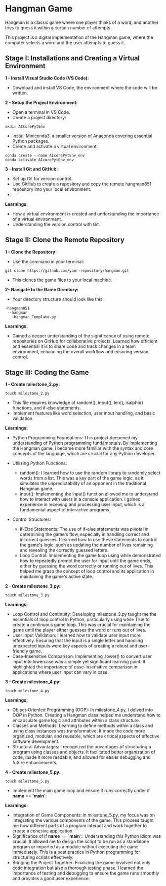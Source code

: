 # **Hangman Game**

Hangman is a classic game where one player thinks of a word, and another tries to guess it within a certain number of attempts. 

This project is a digital implementation of the Hangman game, where the computer selects a word and the user attempts to guess it.

## **Stage I: Installations and Creating a Virtual Environment**

**1 - Install Visual Studio Code (VS Code):**
- Download and install VS Code, the environment where the code will be written.

**2 - Setup the Project Environment:**
- Open a terminal in VS Code.
- Create a project directory:
```
mkdir AICorePytEnv
```
- Install Miniconda3, a smaller version of Anaconda covering essential Python packages.
- Create and activate a virtual environment:
```
conda create --name AIcorePytEnv_env
conda activate AIcorePytEnv_env 
```

**3 - Install Git and GitHub:**
- Set up Git for version control.
- Use GitHub to create a repository and copy the remote hangman851 repository into your local environment.
- 
**Learnings:** 
- How a virtual environment is created and understanding the importance of a virtual environment. 
- Understanding the version control with Git.


## **Stage II: Clone the Remote Repository**

**1 - Clone the Repository:**

- Use the command in your terminal:
```
git clone https://github.com/your-repository/hangman.git
```
- This clones the game files to your local machine.

**2- Navigate to the Game Directory:** 
- Your directory structure should look like this:
```
-hangman851
 --hangman
   -hangman_Template.py
```

**Learnings:**
- Gained a deeper understanding of the significance of using remote repositories on GitHub for collaborative projects. Learned how efficient and essential it is to share code and track changes in a team environment, enhancing the overall workflow and ensuring version control.


## **Stage III: Coding the Game**

**1 - Create milestone_2.py:**
```
touch milestone_2.py
```
- This file requires knowledge of random(), input(), len(), isalpha() functions, and if-else statements.
- Implement features like word selection, user input handling, and basic validation.

**Learnings:**
- Python Programming Foundations: This project deepened my understanding of Python programming fundamentals. By implementing the Hangman game, I became more familiar with the syntax and core concepts of the language, which are crucial for any Python developer.

- Utilizing Python Functions:
  - random(): I learned how to use the random library to randomly select words from a list. This was a key part of the game logic, as it simulates the unpredictability of an opponent in the traditional Hangman game.
  - input(): Implementing the input() function allowed me to understand how to interact with users in a console application. I gained experience in receiving and processing user input, which is a fundamental aspect of interactive programs.
- Control Structures:
  - If-Else Statements: The use of if-else statements was pivotal in determining the game's flow, especially in handling correct and incorrect guesses. I learned how to use these statements to control the game's logic, such as updating the number of lives remaining and revealing the correctly guessed letters.
  - Loop Control: Implementing the game loop using while demonstrated how to repeatedly prompt the user for input until the game ends, either by guessing the word correctly or running out of lives. This helped me grasp the concept of loop control and its application in maintaining the game's active state.


**2 - Create milestone_3.py:**
```
touch milestone_3.py
```

**Learnings:**
- Loop Control and Continuity: Developing milestone_3.py taught me the essentials of loop control in Python, particularly using while True to create a continuous game loop. This was crucial for maintaining the game until the player either guesses the word or runs out of lives.
- User Input Validation: I learned how to validate user input more effectively. Ensuring that the input is a single letter and handling unexpected inputs were key aspects of creating a robust and user-friendly game.
- Case-Insensitive Comparison: Implementing .lower() to convert user input into lowercase was a simple yet significant learning point. It highlighted the importance of case-insensitive comparison in applications where user input can vary in case.


**3 - Create milestone_4.py:**
```
touch milestone_4.py
``````

**Learnings:**
- Object-Oriented Programming (OOP): In milestone_4.py, I delved into OOP in Python. Creating a Hangman class helped me understand how to encapsulate game logic and attributes within a class structure.
- Classes and Methods: Learning to define methods within a class and using class instances was transformative. It made the code more organized, modular, and reusable, which are critical aspects of effective software development.
- Structural Advantages: I recognized the advantages of structuring a program using classes and objects. It facilitated better organization of code, made it more readable, and allowed for easier debugging and future enhancements.

**4 - Create milestone_5.py:**
```
touch milestone_5.py
```
- Implement the main game loop and ensure it runs correctly under if __name__ == '__main__':

**Learnings:**
- Integration of Game Components: In milestone_5.py, my focus was on integrating the various components of the game. This process taught me how different parts of a program interact and work together to create a cohesive application.
- Significance of if __name__ == '__main__':: Understanding this Python idiom was crucial. It allowed me to design the script to be run as a standalone program or imported as a module without executing the game immediately. This is a best practice in Python programming for structuring scripts effectively.
- Bringing the Project Together: Finalizing the game involved not only code integration but also a thorough testing phase. I learned the importance of testing and debugging to ensure the game runs smoothly and provides a good user experience.

